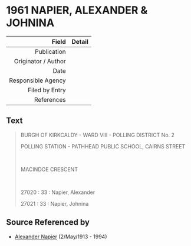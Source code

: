 ﻿---
layout: page
permalink: /sources/s25079776
---

# 1961 NAPIER, ALEXANDER & JOHNINA

Field | Detail
---:|:---
Publication | 
Originator / Author | 
Date | 
Responsible Agency | 
Filed by Entry | 
References | 

## Text

> BURGH OF KIRKCALDY - WARD VIII - POLLING DISTRICT No. 2
>
> POLLING STATION - PATHHEAD PUBLIC SCHOOL, CAIRNS STREET
>
> <br/>
>
> MACINDOE CRESCENT
>
> <br/>
>
> 27020 : 33 : Napier, Alexander
>
> 27021 : 33 : Napier, Johnina
>

## Source Referenced by

* [Alexander Napier](../people/@80968928@-alexander-napier-b1913-5-2-d1994.md) (2/May/1913 - 1994)
